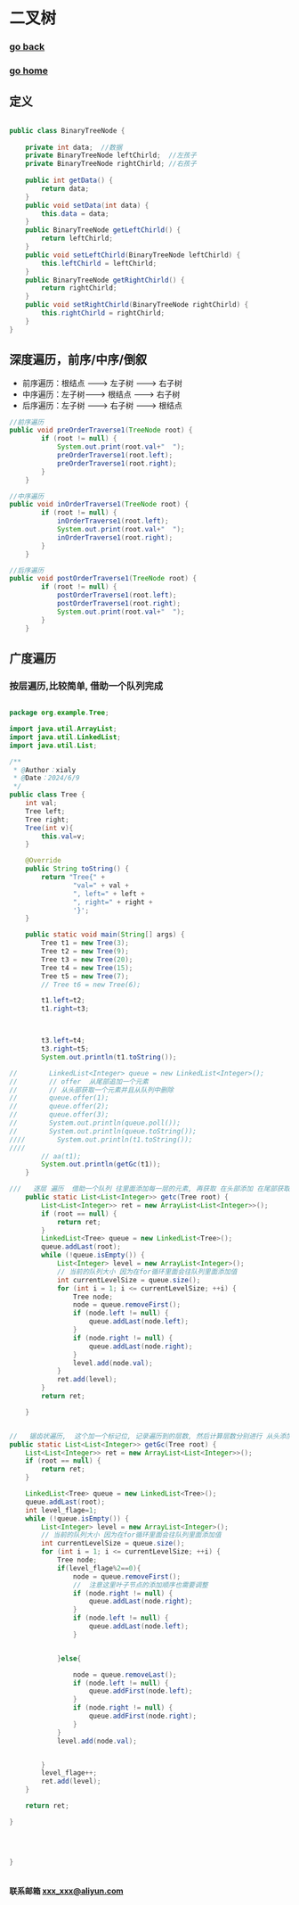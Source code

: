 #  二叉树
### [go back](/x2q/algorithm/algorithm)      
### [go home](/x2q)       
## 定义
                                                                        
                                                                        
```java

public class BinaryTreeNode {
    
    private int data;  //数据
    private BinaryTreeNode leftChirld;  //左孩子
    private BinaryTreeNode rightChirld; //右孩子
    
    public int getData() {
        return data;
    }
    public void setData(int data) {
        this.data = data;
    }
    public BinaryTreeNode getLeftChirld() {
        return leftChirld;
    }
    public void setLeftChirld(BinaryTreeNode leftChirld) {
        this.leftChirld = leftChirld;
    }
    public BinaryTreeNode getRightChirld() {
        return rightChirld;
    }
    public void setRightChirld(BinaryTreeNode rightChirld) {
        this.rightChirld = rightChirld;
    }        
}


```
                                                                   
                                                                   
## 深度遍历，前序/中序/倒叙
+ 前序遍历：根结点 ---> 左子树 ---> 右子树
+ 中序遍历：左子树---> 根结点 ---> 右子树
+ 后序遍历：左子树 ---> 右子树 ---> 根结点
                                                  
                                                  
```java
//前序遍历
public void preOrderTraverse1(TreeNode root) {
		if (root != null) {
			System.out.print(root.val+"  ");
			preOrderTraverse1(root.left);
			preOrderTraverse1(root.right);
		}
	}

//中序遍历
public void inOrderTraverse1(TreeNode root) {
		if (root != null) {
			inOrderTraverse1(root.left);
			System.out.print(root.val+"  ");
			inOrderTraverse1(root.right);
		}
	}

//后序遍历
public void postOrderTraverse1(TreeNode root) {
		if (root != null) {
			postOrderTraverse1(root.left);
			postOrderTraverse1(root.right);
			System.out.print(root.val+"  ");
		}
	}

```         

## 广度遍历
             
###  按层遍历,比较简单, 借助一个队列完成

                                           
```java

package org.example.Tree;

import java.util.ArrayList;
import java.util.LinkedList;
import java.util.List;

/**
 * @Author：xialy
 * @Date：2024/6/9
 */
public class Tree {
    int val;
    Tree left;
    Tree right;
    Tree(int v){
        this.val=v;
    }

    @Override
    public String toString() {
        return "Tree{" +
                "val=" + val +
                ", left=" + left +
                ", right=" + right +
                '}';
    }

    public static void main(String[] args) {
        Tree t1 = new Tree(3);
        Tree t2 = new Tree(9);
        Tree t3 = new Tree(20);
        Tree t4 = new Tree(15);
        Tree t5 = new Tree(7);
        // Tree t6 = new Tree(6);

        t1.left=t2;
        t1.right=t3;



        t3.left=t4;
        t3.right=t5;
        System.out.println(t1.toString());

//        LinkedList<Integer> queue = new LinkedList<Integer>();
//        // offer  从尾部追加一个元素
//        // 从头部获取一个元素并且从队列中删除
//        queue.offer(1);
//        queue.offer(2);
//        queue.offer(3);
//        System.out.println(queue.poll());
//        System.out.println(queue.toString());
////        System.out.println(t1.toString());
////
        // aa(t1);
        System.out.println(getGc(t1));
    }

///   逐层 遍历  借助一个队列 往里面添加每一层的元素, 再获取 在头部添加 在尾部获取
    public static List<List<Integer>> getc(Tree root) {
        List<List<Integer>> ret = new ArrayList<List<Integer>>();
        if (root == null) {
            return ret;
        }
        LinkedList<Tree> queue = new LinkedList<Tree>();
        queue.addLast(root);
        while (!queue.isEmpty()) {
            List<Integer> level = new ArrayList<Integer>();
            // 当前的队列大小 因为在for循环里面会往队列里面添加值
            int currentLevelSize = queue.size();
            for (int i = 1; i <= currentLevelSize; ++i) {
                Tree node;
                node = queue.removeFirst();
                if (node.left != null) {
                    queue.addLast(node.left);
                }
                if (node.right != null) {
                    queue.addLast(node.right);
                }
                level.add(node.val);
            }
            ret.add(level);
        }
        return ret;

    }


//   锯齿状遍历,  这个加一个标记位, 记录遍历到的层数, 然后计算层数分别进行 从头添加再结尾拿 还是从结尾添加在头拿的逻辑, 注意叶子节点的添加先后顺序也需要改
public static List<List<Integer>> getGc(Tree root) {
    List<List<Integer>> ret = new ArrayList<List<Integer>>();
    if (root == null) {
        return ret;
    }

    LinkedList<Tree> queue = new LinkedList<Tree>();
    queue.addLast(root);
    int level_flage=1;
    while (!queue.isEmpty()) {
        List<Integer> level = new ArrayList<Integer>();
        // 当前的队列大小 因为在for循环里面会往队列里面添加值
        int currentLevelSize = queue.size();
        for (int i = 1; i <= currentLevelSize; ++i) {
            Tree node;
            if(level_flage%2==0){
                node = queue.removeFirst();
                //  注意这里叶子节点的添加顺序也需要调整
                if (node.right != null) {
                    queue.addLast(node.right);
                }
                if (node.left != null) {
                    queue.addLast(node.left);
                }


            }else{

                node = queue.removeLast();
                if (node.left != null) {
                    queue.addFirst(node.left);
                }
                if (node.right != null) {
                    queue.addFirst(node.right);
                }
            }
            level.add(node.val);


        }
        level_flage++;
        ret.add(level);
    }

    return ret;

}


   

}



```                                                                                                                                                       
#### 联系邮箱 xxx_xxx@aliyun.com